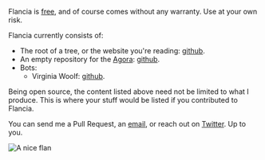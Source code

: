 <!--
.. title: Of others
.. slug: others
.. date: 2019-07-27 18:33:15 UTC+01:00
.. tags: meta
.. link: 
.. description: 
.. type: text
-->

Flancia is [free](https://github.com/flancian/), and of course comes without any warranty. Use at your own risk.

Flancia currently consists of:

  * The root of a tree, or the website you're reading: [github](https://github.com/flancian/flancia).
  * An empty repository for the [Agora](link://slug/agora): [github](https://github.com/flancian/agora).
  * Bots:
    * Virginia Woolf: [github](https://github.com/flancian/botginia).

Being open source, the content listed above need not be limited to what I produce. This is where your stuff would be listed if you contributed to Flancia.

You can send me a Pull Request, an [email](1@flancia.org), or reach out on [Twitter](https://twitter.com/flancian). Up to you.

![A nice flan](/static/flan.jpg)
